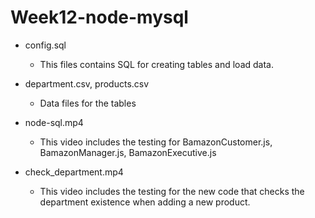 # Week12-node-mysql

* config.sql
  * This files contains SQL for creating tables and load data.

* department.csv, products.csv
  * Data files for the tables

* node-sql.mp4
  * This video includes the testing for BamazonCustomer.js, BamazonManager.js, BamazonExecutive.js

* check_department.mp4
  * This video includes the testing for the new code that checks the department existence when adding a new product.
